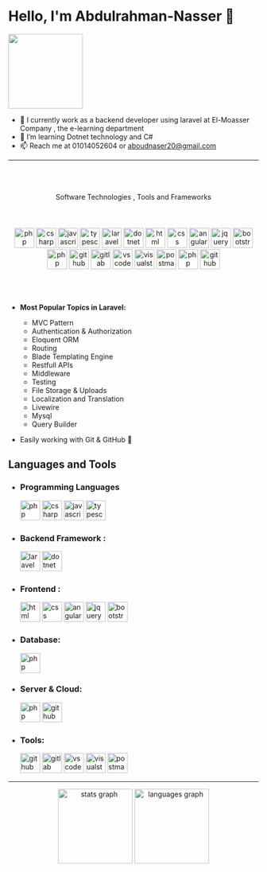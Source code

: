 # Hello, I'm Abdulrahman-Nasser 👋
  <img height="150" src="https://media.tenor.com/qMH5o_XizbcAAAAM/but-here%27s-the-coder.gif"  />

- 🔭 I currently work as a backend developer using laravel at El-Moasser Company , the e-learning department
- 🌱 I’m learning Dotnet technology and C#
- 📫 Reach me at 01014052604 or aboudnaser20@gmail.com
  
<hr>
<br>


<p align="center" style="padding:20px 0;">
   Software Technologies , Tools and Frameworks
</p>
<p align="center" style="padding:20px 0;">
    <img src="https://cdn.simpleicons.org/php/777BB4" height="40" alt="php logo"  />
    <img src="https://skillicons.dev/icons?i=cs" height="40" alt="csharp logo"  />
    <img src="https://skillicons.dev/icons?i=javascript" height="40" alt="javascript logo"  />
    <img src="https://skillicons.dev/icons?i=typescript" height="40" alt="typescript logo"  />
    <img src="https://skillicons.dev/icons?i=laravel" height="40" alt="laravel logo"  />
    <img src="https://skillicons.dev/icons?i=dotnet" height="40" alt="dotnet logo"  />
    <img src="https://skillicons.dev/icons?i=html" height="40" alt="html logo"  />
    <img src="https://skillicons.dev/icons?i=css" height="40" alt="css logo"  />
    <img src="https://skillicons.dev/icons?i=angular" height="40" alt="angular logo"  />
    <img src="https://skillicons.dev/icons?i=jquery" height="40" alt="jquery logo"  />
    <img src="https://skillicons.dev/icons?i=bootstrap" height="40" alt="bootstrap logo"  />
    <img src="https://cdn.simpleicons.org/mysql/777BB4" height="40" alt="php logo"  />
    <img src="https://skillicons.dev/icons?i=github" height="40" alt="github logo"  />
    <img src="https://skillicons.dev/icons?i=gitlab" height="40" alt="gitlab logo"  />
    <img src="https://skillicons.dev/icons?i=vscode" height="40" alt="vscode logo"  />
    <img src="https://skillicons.dev/icons?i=visualstudio" height="40" alt="visualstudio logo"  />
    <img src="https://skillicons.dev/icons?i=postman" height="40" alt="postman logo"  />
    <img src="https://cdn.simpleicons.org/apache/777BB4" height="40" alt="php logo"  />
    <img src="https://skillicons.dev/icons?i=aws" height="40" alt="github logo"  />
</p>
<br>

- **Most Popular Topics in Laravel:**
  - MVC Pattern 
  - Authentication & Authorization
  - Eloquent ORM
  - Routing
  - Blade Templating Engine
  - Restfull APIs
  - Middleware
  - Testing
  - File Storage & Uploads
  - Localization and Translation
  - Livewire
  - Mysql
  - Query Builder

- Easily working with Git & GitHub 🌱


## Languages and Tools

  - ### <span style="margin: 0px 0;">Programming Languages</span>
    <img src="https://cdn.simpleicons.org/php/777BB4" height="40" alt="php logo"  />
    <img src="https://skillicons.dev/icons?i=cs" height="40" alt="csharp logo"  />
    <img src="https://skillicons.dev/icons?i=javascript" height="40" alt="javascript logo"  />
    <img src="https://skillicons.dev/icons?i=typescript" height="40" alt="typescript logo"  />
  
  - ### Backend Framework :
    <img src="https://skillicons.dev/icons?i=laravel" height="40" alt="laravel logo"  />
    <img src="https://skillicons.dev/icons?i=dotnet" height="40" alt="dotnet logo"  />
    
  - ### Frontend :
    <img src="https://skillicons.dev/icons?i=html" height="40" alt="html logo"  />
    <img src="https://skillicons.dev/icons?i=css" height="40" alt="css logo"  />
    <img src="https://skillicons.dev/icons?i=angular" height="40" alt="angular logo"  />
    <img src="https://skillicons.dev/icons?i=jquery" height="40" alt="jquery logo"  />
    <img src="https://skillicons.dev/icons?i=bootstrap" height="40" alt="bootstrap logo"  />
    
  - ### Database:
    <img src="https://cdn.simpleicons.org/mysql/777BB4" height="40" alt="php logo"  />
      
  - ### Server & Cloud:
    <img src="https://cdn.simpleicons.org/apache/777BB4" height="40" alt="php logo"  />
    <img src="https://skillicons.dev/icons?i=aws" height="40" alt="github logo"  />
    
  - ### Tools:
    <img src="https://skillicons.dev/icons?i=github" height="40" alt="github logo"  />
    <img src="https://skillicons.dev/icons?i=gitlab" height="40" alt="gitlab logo"  />
    <img src="https://skillicons.dev/icons?i=vscode" height="40" alt="vscode logo"  />
    <img src="https://skillicons.dev/icons?i=visualstudio" height="40" alt="visualstudio logo"  />
    <img src="https://skillicons.dev/icons?i=postman" height="40" alt="postman logo"  />

<hr>

<div align="center">
  <img src="https://github-readme-stats.vercel.app/api?username=Abdulrahman-Nasser&hide_title=false&hide_rank=false&show_icons=true&include_all_commits=true&count_private=true&disable_animations=false&theme=dracula&locale=en&hide_border=false&order=1" height="150" alt="stats graph"  />
  <img src="https://github-readme-stats.vercel.app/api/top-langs?username=Abdulrahman-Nasser&locale=en&hide_title=false&layout=compact&card_width=320&langs_count=5&theme=dracula&hide_border=false&order=2" height="150" alt="languages graph"  />
</div>


